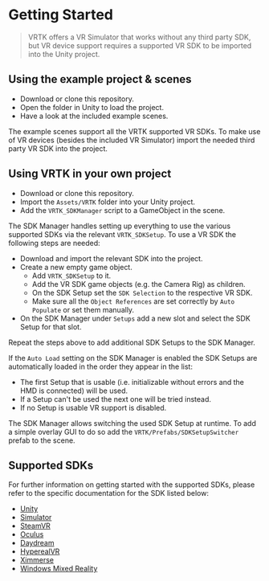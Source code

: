# Getting Started

  > VRTK offers a VR Simulator that works without any third party SDK, but VR device support requires a supported VR SDK to be imported into the Unity project.

## Using the example project & scenes

 * Download or clone this repository.
 * Open the folder in Unity to load the project.
 * Have a look at the included example scenes.

The example scenes support all the VRTK supported VR SDKs. To make use of VR devices (besides the included VR Simulator) import the needed third party VR SDK into the project.

## Using VRTK in your own project

 * Download or clone this repository.
 * Import the `Assets/VRTK` folder into your Unity project.
 * Add the `VRTK_SDKManager` script to a GameObject in the scene.

The SDK Manager handles setting up everything to use the various supported SDKs via the relevant `VRTK_SDKSetup`. To use a VR SDK the following steps are needed:

 * Download and import the relevant SDK into the project.
 * Create a new empty game object.
   * Add `VRTK_SDKSetup` to it.
   * Add the VR SDK game objects (e.g. the Camera Rig) as children.
   * On the SDK Setup set the `SDK Selection` to the respective VR SDK.
   * Make sure all the `Object References` are set correctly by `Auto Populate` or set them manually.
 * On the SDK Manager under `Setups` add a new slot and select the SDK Setup for that slot.

Repeat the steps above to add additional SDK Setups to the SDK Manager.

If the `Auto Load` setting on the SDK Manager is enabled the SDK Setups are automatically loaded in the order they appear in the list:

 * The first Setup that is usable (i.e. initializable without errors and the HMD is connected) will be used.
 * If a Setup can't be used the next one will be tried instead.
 * If no Setup is usable VR support is disabled.

The SDK Manager allows switching the used SDK Setup at runtime. To add a simple overlay GUI to do so add the `VRTK/Prefabs/SDKSetupSwitcher` prefab to the scene.

## Supported SDKs

For further information on getting started with the supported SDKs, please refer to the specific documentation for the SDK listed below:

 * [Unity](/Assets/VRTK/Source/SDK/Unity/README.md)
 * [Simulator](/Assets/VRTK/Source/SDK/Simulator/README.md)
 * [SteamVR](/Assets/VRTK/Source/SDK/SteamVR/README.md)
 * [Oculus](/Assets/VRTK/Source/SDK/Oculus/README.md)
 * [Daydream](/Assets/VRTK/Source/SDK/Daydream/README.md)
 * [HyperealVR](/Assets/VRTK/Source/SDK/HyperealVR/README.md)
 * [Ximmerse](/Assets/VRTK/Source/SDK/Ximmerse/README.md)
 * [Windows Mixed Reality](/Assets/VRTK/Source/SDK/WindowsMR/README.md)
